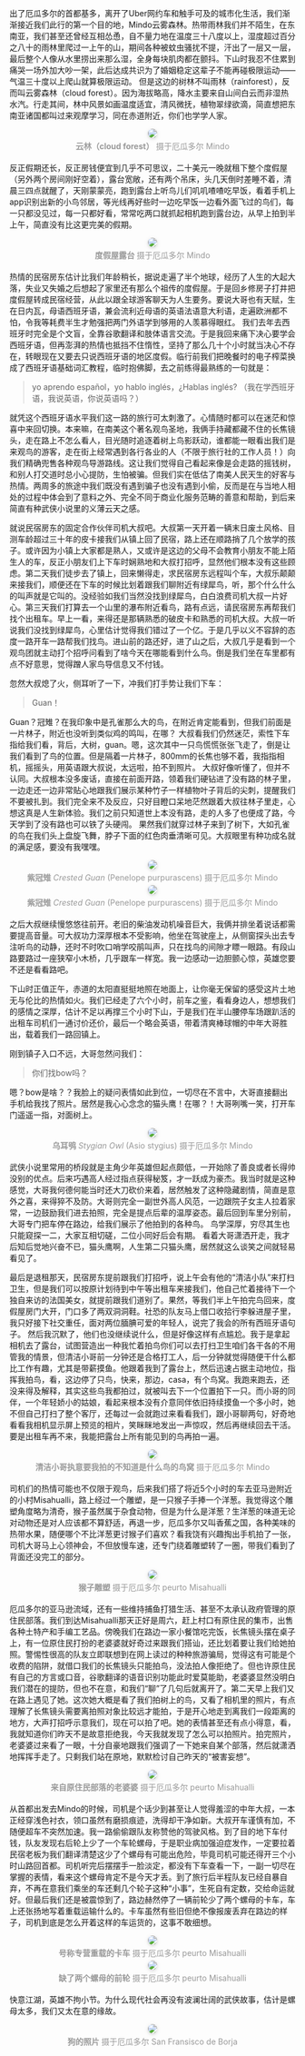 <style>
    .figureBlock
    {
            display: inline-block;
            color: #999;
            padding: 4px
    }
    img
    {
        border-radius: 10px;
        box-shadow: 0 2px 4px 0 rgba(34,36,38,.12),0 2px 10px 0 rgba(34,36,38,.08);
    }
</style>
<!-- 南美初体验 二 观鸟江湖，人均藏龙卧虎 -->

出了厄瓜多尔的首都基多，离开了Uber网约车和触手可及的城市化生活，我们渐渐接近我们此行的第一个目的地，Mindo云雾森林。热带雨林我们并不陌生，在东南亚，我们甚至还曾经互相怂恿，自不量力地在温度三十八度以上，湿度超过百分之八十的雨林里爬过一上午的山，期间各种被蚊虫骚扰不提，汗出了一层又一层，最后整个人像从水里捞出来那么湿，全身每块肌肉都在颤抖。下山时我忍不住累到痛哭一场外加大吵一架，此后达成共识为了婚姻稳定这辈子不能再碰极限运动——气温三十度以上爬山就算极限运动。
但是这边的树林不叫雨林（rainforest），反而叫云雾森林（cloud forest）。因为海拔略高，降水主要来自山间白云而非湿热水汽。行走其间，林中风景如画温度适宜，清风微抚，植物翠绿欲滴，简直想把东南亚诸国都叫过来观摩学习，同在赤道附近，你们也学学人家。

<center>
    <img src="/2023-09-06_17-26_0344.jpg"><br>
    <div class="figureBlock">
        <b>云林（cloud forest）</b>  摄于厄瓜多尔 Mindo
    </div><br>
</center>

反正假期还长，反正房钱便宜到几乎不可思议，二十美元一晚就租下整个度假屋（另外两个房间刚好空着），露台宽敞，还有两个吊床，头几天倒时差睡不着，清晨三四点就醒了，天刚蒙蒙亮，跑到露台上听鸟儿们叽叽喳喳吃早饭，看着手机上app识别出新的小鸟邻居，等光线再好些时一边吃早饭一边看外面飞过的鸟们，每一只都没见过，每一只都好看，常常吃两口就抓起相机跑到露台边，从早上拍到半上午，简直没有比这更完美的假期。

<center>
    <img src="/IMG_20230904_134733.jpg"><br>
    <div class="figureBlock">
        <b>度假屋露台</b>  摄于厄瓜多尔 Mindo
    </div><br>
</center>

热情的民宿房东估计比我们年龄稍长，据说走遍了半个地球，经历了人生的大起大落，失业又失婚之后想起了家里还有那么个祖传的度假屋。于是回乡修房子打井把度假屋转成民宿经营，从此以跟全球游客聊天为人生要务。要说大哥也有天赋，生在日内瓦，母语西班牙语，兼会流利近母语的英语法语意大利语，走遍欧洲都不怕，令我等耗费半生才勉强把两门外语学到够用的人羡慕得眼红。
我们去年去西班牙时完全是个文盲，全靠谷歌翻译和肢体语言交流。于是我回来痛下决心要学会西班牙语，但再澎湃的热情也抵挡不住惰性，坚持了那么几十个小时就当决心不存在，转眼现在又要去只说西班牙语的地区度假。临行前我们把晚餐时的电子榨菜换成了西班牙语基础词汇教程，临时抱佛脚，去之前练得最熟练的一句就是：
>yo aprendo español，yo hablo inglés，¿Hablas inglés?  （我在学西班牙语，我说英语，你说英语吗？）

就凭这个西班牙语水平我们这一路的旅行可太刺激了。心情随时都可以在迷茫和惊喜中来回切换。本来嘛，在南美这个著名观鸟圣地，我俩手持藏都藏不住的长焦镜头，走在路上不怎么看人，目光随时追逐着树上鸟影跃动，谁都能一眼看出我们是来观鸟的游客，走在街上经常遇到各行各业的人（不限于旅行社的工作人员！）向我们精确兜售各种观鸟导游路线。这让我们觉得自己看起来像是会走路的摇钱树，和别人打交道时总小心提防，生怕被骗。但我们实在低估了南美人民天生的好客与热情。两周多的旅途中我们既没有遇到骗子也没有遇到小偷，反而是在与当地人相处的过程中体会到了意料之外、完全不同于商业化服务范畴的善意和帮助，到后来简直有种武侠小说里的义薄云天之感。

就说民宿房东的固定合作伙伴司机大叔吧。大叔第一天开着一辆末日废土风格、目测车龄超过三十年的皮卡接我们从镇上回了民宿，路上还在顺路捎了几个放学的孩子。或许因为小镇上大家都是熟人，又或许是这边的父母不会教育小朋友不能上陌生人的车，反正小朋友们上下车时娴熟地和大叔打招呼，显然他们根本没有这些顾虑。第二天我们徒步去了镇上，回来懒得走，求民宿房东远程叫个车，大叔乐颠颠来接我们，顺便还在下车的时候比划着跟我们聊附近有绿犀鸟，听，那个什么什么的叫声就是它叫的。没经验如我们当然没找到绿犀鸟，白白浪费司机大叔一片好心。第三天我们打算去一个山里的瀑布附近看鸟，路有点远，请民宿房东再帮我们找个出租车。早上一看，来得还是那辆熟悉的破皮卡和熟悉的司机大叔。大叔一听说我们没找到绿犀鸟，心里估计觉得我们错过了一个亿。于是几乎以义不容辞的态度一路开车一路帮我们找鸟。进山前的路还好，进了山之后，大叔几乎是看到一个观鸟团就主动打个招呼问看到了啥今天在哪能看到什么鸟。倒是我们坐在车里都有点不好意思，觉得蹭人家鸟导信息又不付钱。

忽然大叔熄了火，侧耳听了一下，冲我们打手势让我们下车：

>Guan！

Guan？冠雉？在我印象中是孔雀那么大的鸟，在附近肯定能看到，但我们前面是一片林子，附近也没听到类似鸡的鸣叫，在哪？
大叔看我们仍然迷茫，索性下车指给我们看，背后，大树，guan。嗯，这次其中一只鸟慌慌张张飞走了，倒是让我们看到了鸟的位置。但是隔着一片林子，800mm的长焦也够不着，我指指相机，摇摇头，用英语跟大叔说，太远啦，拍不到照片。
大叔好像听懂了，但并不认同。大叔根本没多废话，直接在前面开路，领着我们硬钻进了没有路的林子里，一边走还一边非常贴心地跟我们展示某种竹子一样植物叶子背后的尖刺，提醒我们不要被扎到。我们完全来不及反应，只好目瞪口呆地茫然跟着大叔往林子里走，心想这真是人生新体验。我们之前只知道世上本没有路，走的人多了也便成了路，今天学到了没有路也可以铁了头硬闯。
果然我们就穿过林子来到了树下，大如孔雀的鸟在我们头上盘旋飞舞，脖子下面的红色肉垂清晰可见。大叔眼里有种功成名就的满足感，要没有我嘿嘿。

<center>
    <img src="/2023-09-06_08-48_9836_Crested Guan 紫冠雉.jpg"><br>
    <div class="figureBlock">
        <b>紫冠雉</b> <i>Crested Guan</i> (Penelope purpurascens) 摄于厄瓜多尔 Mindo
    </div><br>
</center>

<center>
    <img src="/2023-09-06_08-48_9876_Crested Guan 紫冠雉.jpg"><br>
    <div class="figureBlock">
        <b>紫冠雉</b> <i>Crested Guan</i> (Penelope purpurascens) 摄于厄瓜多尔 Mindo
    </div><br>
</center>

之后大叔继续慢悠悠往前开。老旧的柴油发动机噪音巨大，我俩并排坐着说话都需要提高音量。可大叔功力深厚根本不受影响，他坐在驾驶座上，从侧窗探头出去专注听鸟的动静，还时不时吹口哨学咬鹃叫声，只在找鸟的间隙才瞟一眼路。有段山路要路过一座狭窄小木桥，几乎跟车一样宽。我一边感动一边胆颤心惊，英雄您要不还是看看路吧。

下山时正值正午，赤道的太阳直挺挺地照在地面上，让你毫无保留的感受这片土地无与伦比的热情如火。我们已经走了六个小时，前车之鉴，看看身边人，想想我们的感情之深厚，估计不足以再撑三个小时下山，于是我们在半山腰停车场跟趴活的出租车司机们一通讨价还价，最后一个略会英语，带着清爽棒球帽的中年大哥胜出，载着我们一路回镇上。

刚到镇子入口不远，大哥忽然问我们：
>你们找bow吗？

嗯？bow是啥？？我脸上的疑问表情如此到位，一切尽在不言中，大哥直接翻出手机给我找了照片。居然是我心心念念的猫头鹰！在哪？！大哥咧嘴一笑，打开车门遥遥一指，对面树上。

<center>
    <img src="/2023-09-06_20-18_1340_Stygian Owl 乌耳鸮.jpg"><br>
    <div class="figureBlock">
        <b>乌耳鸮</b> <i>Stygian Owl</i> (Asio stygius) 摄于厄瓜多尔 Mindo
    </div><br>
</center>

武侠小说里常用的桥段就是主角少年英雄但起点颇低，一开始除了善良或者长得帅没别的优点。后来巧遇高人经过指点获得秘笈，才一跃成为豪杰。我当时就是这种感觉，大哥我何德何能当时还大刀砍价来着，居然触发了这种隐藏剧情，简直是意外之喜，来得猝不及防。大哥则完全一副世外高人风范，一边跟院子女主人拉着家常，一边鼓励我们进去拍照，完全是提点后辈的温厚姿态。最后回到车里分别前，大哥专门把车停在路边，给我们展示了他拍到的各种鸟。
鸟学深厚，穷尽其生也只能窥探一二，大家互相切磋，二位小同好后会有期。
看着大哥潇洒开走，我才后知后觉地兴奋不已，猫头鹰啊，人生第二只猫头鹰，居然就这么谈笑之间就轻易看见了。

最后是退租那天，民宿房东提前跟我们打招呼，说上午会有他的“清洁小队”来打扫卫生，但是我们可以按原计划待到中午等出租车来接我们，他自己忙着接待下一个独自来访的法国美女，就提前跟我们道别了。果然，等我们半上午拍完鸟回来，度假屋房门大开，门口多了两双洞洞鞋。社恐的队友马上借口收拾行李躲进屋子里，我只好接下社交重任，面对两位腼腆可爱的年轻人，说完了我会的所有西班牙语句子。
然后我沉默了，他们也没继续说什么，但是好像这样有点尴尬。我于是拿起相机去了露台，试图营造出一种我忙着拍鸟你们可以去打扫卫生咱们各干各的不用管我的情景，但清洁小哥前一分钟还是合格打工人，后一分钟就觉得随便干什么都比工作有趣，尤其是带薪摸鱼。他跟着我到了露台上，然后迅速占据主动地位，指挥我拍鸟，看，这边停了只鸟，快来，那边，casa，有个鸟窝。我跑来跑去，还没来得及解释，其实这些鸟我都拍过，就被叫去下一个位置拍下一只。而小哥的同伴，一个年轻娇小的姑娘，看起来根本没有介意同伴依旧持续摸鱼一个多小时，她不但自己打扫了整个客厅，还每过一会就跑过来看看我们，跟小哥聊两句，好奇地看看我相机显示屏上预览的相片，笑眯眯地发出一声惊叹，然后再继续回去干活。要是出租车再不来，我能把露台上所有能见到的鸟再拍一遍。

<center>
    <img src="/2023-09-07_17-00_3046.jpg"><br>
    <div class="figureBlock">
        <b>清洁小哥执意要我拍的不知道是什么鸟的鸟窝</b> 摄于厄瓜多尔 Mindo
    </div><br>
</center>

司机们的热情可能也不仅限于观鸟，后来我们搭了将近5个小时的车去亚马逊附近的小村Misahualli，路上经过一个雕塑，是一只猴子手捧一个洋葱。我觉得这个雕塑角度略为清奇，猴子虽然属于杂食动物，但是为什么是洋葱？生洋葱的味道无论对动物还是对人应该都不算舒适，再退一步，厄瓜多尔又叫香蕉之国，各种美味的热带水果，随便哪个不比洋葱更讨猴子们喜欢？看我饶有兴趣掏出手机拍了一张，司机大哥马上心领神会，不但放慢车速，还专门绕着雕塑转了一圈，带我们看到了背面还没完工的部分。

<center>
    <img src="/IMG_20230916_150705.jpg"><br>
    <div class="figureBlock">
        <b>猴子雕塑</b> 摄于厄瓜多尔 peurto Misahualli
    </div><br>
</center>

厄瓜多尔的亚马逊流域，还有一些维持捕鱼打猎生活、甚至不太承认政府管理的原住民部落。我们到达Misahualli那天正好是周六，赶上村口有原住民的集市，出售各种土特产和手编工艺品。傍晚我们在路边一家小餐馆吃完饭，长焦镜头摆在桌子上，有一位原住民打扮的老婆婆就好奇过来跟我们搭讪，还比划着要让我们给她拍照。警惕性很高的队友立即联想到在网上读过的种种旅游骗局，觉得这有可能是个收费的陷阱，就借口我们的长焦镜头只能拍鸟，没法拍人像拒绝了。但也许原住民有自己的方言或口音，谷歌翻译的语音识别功能此时爱莫能助，老婆婆显然没明白我们潜在的提防，但也不在意，和我们“聊”了几句后就离开了。第二天早上我们又在路上遇见了她。这次她大概是看了我们拍树上的鸟，又看了相机里的照片，有点理解了长焦镜头需要离拍照对象比较远才能拍，于是开心地走到离我们一段距离的地方，大声打招呼示意我们，现在可以拍了吧。她的表情甚至还有点小得意，看，我就知道你们昨天不是故意拒绝我，今天我就发现了怎么可以拍照片。拍完照片，老婆婆过来看了一眼，十分自豪地跟我们强调了一下她来自某个部落，然后就潇洒地挥挥手走了。只剩我们站在原地，默默检讨自己昨天的“被害妄想”。

<center>
    <img src="/2023-09-17_08-05_5004.jpg"><br>
    <div class="figureBlock">
        <b>来自原住民部落的老婆婆</b> 摄于厄瓜多尔 peurto Misahualli
    </div><br>
</center>


从首都出发去Mindo的时候，司机是个话少到甚至让人觉得羞涩的中年大叔，一本正经穿浅色衬衣，领口虽然有磨损痕迹，洗得却干净如新。大叔开车谨慎有加，不随便超车不突然加速。我一路偷偷跟队友称赞他的驾驶风格。到了目的地下车付钱，队友发现右后轮上少了一个车轮螺母，于是职业病加强迫症发作，一定要拉着民宿老板为我们翻译清楚这少了个螺母有可能出危险，毕竟司机可能还得开三个小时山路回首都。司机听完后摆摆手一脸淡定，都没有下车查看一下，一副一切尽在掌握的表情，看来这个螺母肯定不是今天才丢。到了旅行后半程队友已经自暴自弃，不再在意我们乘坐的车还剩几个轮子这种“小事”，生死自有定数，交给命运就好。但最后我们还是被震惊到了，路边赫然停了一辆前轮少了两个螺母的卡车，车上还张扬地写着重载运输什么的。卡车虽然有些旧但绝不像报废丢弃在路边的样子，司机到底是怎么开着这样的车运货的，这事不敢细想。

<center>
    <img src="/IMG_20230917_135143.jpg"><br>
    <div class="figureBlock">
        <b>号称专营重载的卡车</b> 摄于厄瓜多尔 peurto Misahualli
    </div><br>
</center>

<center>
    <img src="/IMG_20230917_073340.jpg"><br>
    <div class="figureBlock">
        <b>缺了两个螺母的前轮</b> 摄于厄瓜多尔 peurto Misahualli
    </div><br>
</center>


快意江湖，英雄不拘小节。为什么现代社会再没有波澜壮阔的武侠故事，估计是螺母太多，我们又太在意的缘故。

<center>
    <img src="2023-09-16_08-23_0775.jpg"><br>
    <div class="figureBlock">
        <b>狗的照片</b> 摄于厄瓜多尔 San Fransisco de Borja
    </div><br>
</center>

